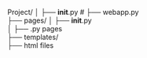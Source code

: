 Project/
│
├── __init__.py              # 
├── webapp.py                
├── pages/
│   ├── __init__.py          
│   ├── .py pages           
├── templates/               
    ├── html files           
            
